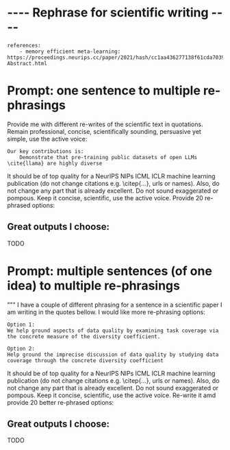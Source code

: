 # ---- Rephrase for scientific writing ----
```text
references: 
    - memory efficient meta-learning: https://proceedings.neurips.cc/paper/2021/hash/cc1aa436277138f61cda703991069eaf-Abstract.html
```

# Prompt: one sentence to multiple re-phrasings
Provide me with different re-writes of the scientific text in quotations.
Remain professional, concise, scientifically sounding, persuasive yet simple, use the active voice:
```text
Our key contributions is:
	Demonstrate that pre-training public datasets of open LLMs \cite{llama} are highly diverse
```
It should be of top quality for a NeurIPS NIPs ICML ICLR machine learning publication
(do not change citations e.g. \citep{...}, urls or names).
Also, do not change any part that is already excellent.
Do not sound exaggerated or pompous.
Keep it concise, scientific, use the active voice.
Provide 20 re-phrased options:

## Great outputs I choose:
TODO

# Prompt: multiple sentences (of one idea) to multiple re-phrasings
"""
I have a couple of different phrasing for a sentence in a scientific paper I am writing in the quotes bellow.
I would like more re-phrasing options:
```text
Option 1: 
We help ground aspects of data quality by examining task coverage via the concrete measure of the diversity coefficient.

Option 2:
Help ground the imprecise discussion of data quality by studying data coverage through the concrete diversity coefficient
```
It should be of top quality for a NeurIPS NIPs ICML ICLR machine learning publication
(do not change citations e.g. \citep{...}, urls or names).
Also, do not change any part that is already excellent.
Do not sound exaggerated or pompous.
Keep it concise, scientific, use the active voice.
Re-write it amd provide 20 better re-phrased options:

## Great outputs I choose:
TODO